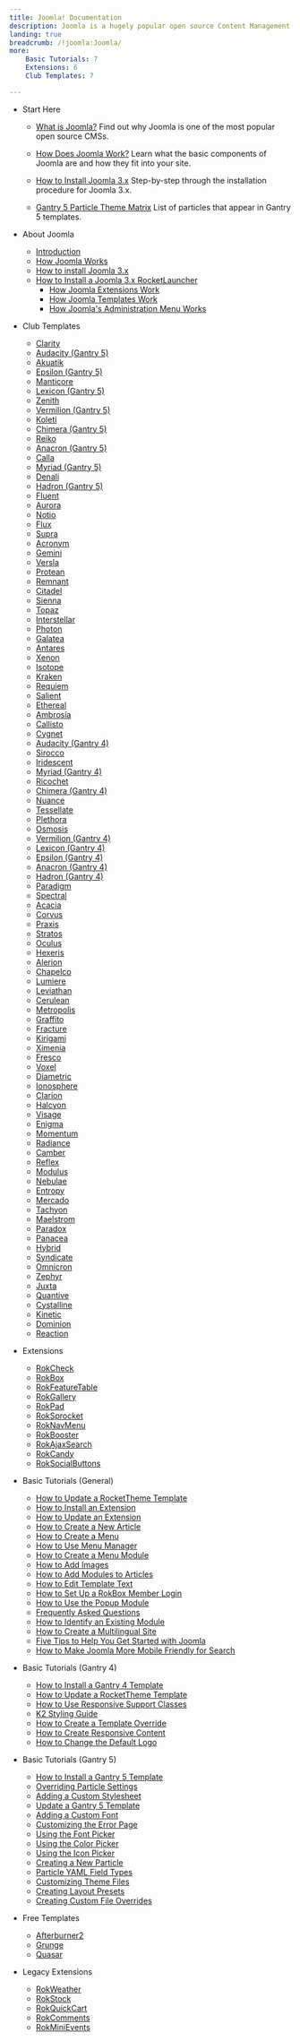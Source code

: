 ```yaml
---
title: Joomla! Documentation
description: Joomla is a hugely popular open source Content Management System (CMS) and the platform this site is built upon. This section enables you to find out more about Joomla and how to use it with RocketTheme templates and extensions.
landing: true
breadcrumb: /!joomla:Joomla/
more:
	Basic Tutorials: 7
	Extensions: 6
	Club Templates: 7

---
```


* Start Here

	- [What is Joomla?](platform/)
	  Find out why Joomla is one of the most popular open source CMSs.

	- [How Does Joomla Work?](platform/understanding.md)
	  Learn what the basic components of Joomla are and how they fit into your site.

	- [How to Install Joomla 3.x](platform/install_joomla_3x.md)
	  Step-by-step through the installation procedure for Joomla 3.x.

  - [Gantry 5 Particle Theme Matrix](https://rockettheme.com/images/common/particles_list.pdf)
	  List of particles that appear in Gantry 5 templates.

<!-- -->

* About Joomla

	- [Introduction](platform/)
	- [How Joomla Works](platform/understanding.md)
	- [How to install Joomla 3.x](platform/install_joomla_3x.md)
  - [How to Install a Joomla 3.x RocketLauncher](platform/rocketlauncher_3x.md)
	- [How Joomla Extensions Work](platform/extensions.md)
	- [How Joomla Templates Work](platform/templates.md)
	- [How Joomla's Administration Menu Works](platform/administrator.md)

<!-- -->

* Club Templates

	- [Clarity](templates/clarity)
	- [Audacity (Gantry 5)](templates/audacity)
	- [Akuatik](templates/akuatik)
	- [Epsilon (Gantry 5)](templates/epsilon)
    - [Manticore](templates/manticore)
	- [Lexicon (Gantry 5)](templates/lexicon)
	- [Zenith](templates/zenith)
	- [Vermilion (Gantry 5)](templates/vermilion)
	- [Koleti](templates/koleti)
	- [Chimera (Gantry 5)](templates/chimera)
	- [Reiko](templates/reiko)
	- [Anacron (Gantry 5)](templates/anacron)
	- [Calla](templates/calla)
	- [Myriad (Gantry 5)](templates/myriad)
	- [Denali](templates/denali)
	- [Hadron (Gantry 5)](templates/hadron)
	- [Fluent](templates/fluent)
	- [Aurora](templates/aurora)
	- [Notio](templates/notio)
	- [Flux](templates/flux)
	- [Supra](templates/supra)
	- [Acronym](templates/acronym)
	- [Gemini](templates/gemini)
	- [Versla](templates/versla)
	- [Protean](templates/protean)
	- [Remnant](templates/remnant)
	- [Citadel](templates/citadel)
	- [Sienna](templates/sienna)
	- [Topaz](templates/topaz)
	- [Interstellar](templates/interstellar)
	- [Photon](templates/photon)
	- [Galatea](templates/galatea)
	- [Antares](templates/antares)
	- [Xenon](templates/xenon)
	- [Isotope](templates/isotope)
	- [Kraken](templates/kraken)
	- [Requiem](templates/requiem)
	- [Salient](templates/salient)
	- [Ethereal](templates/ethereal)
	- [Ambrosia](templates/ambrosia)
	- [Callisto](templates/callisto)
	- [Cygnet](templates/cygnet)
	- [Audacity (Gantry 4)](templates/g4audacity)
	- [Sirocco](templates/sirocco)
	- [Iridescent](templates/iridescent)
	- [Myriad (Gantry 4)](templates/g4myriad)
	- [Ricochet](templates/ricochet)
	- [Chimera (Gantry 4)](templates/g4chimera)
	- [Nuance](templates/nuance)
	- [Tessellate](templates/tessellate)
	- [Plethora](templates/plethora)
	- [Osmosis](templates/osmosis)
	- [Vermilion (Gantry 4)](templates/g4vermilion)
	- [Lexicon (Gantry 4)](templates/g4lexicon)
	- [Epsilon (Gantry 4)](templates/g4epsilon)
	- [Anacron (Gantry 4)](templates/g4anacron)
	- [Hadron (Gantry 4)](templates/g4hadron)
	- [Paradigm](templates/paradigm)
	- [Spectral](templates/spectral)
	- [Acacia](templates/acacia)
	- [Corvus](templates/corvus)
	- [Praxis](templates/praxis)
	- [Stratos](templates/stratos)
	- [Oculus](templates/oculus)
	- [Hexeris](templates/hexeris)
	- [Alerion](templates/alerion)
	- [Chapelco](templates/chapelco)
	- [Lumiere](templates/lumiere)
	- [Leviathan](templates/leviathan)
	- [Cerulean](templates/cerulean)
	- [Metropolis](templates/metropolis)
	- [Graffito](templates/graffito)
	- [Fracture](templates/fracture)
	- [Kirigami](templates/kirigami)
	- [Ximenia](templates/ximenia)
	- [Fresco](templates/fresco)
	- [Voxel](templates/voxel)
	- [Diametric](templates/diametric)
	- [Ionosphere](templates/ionosphere)
	- [Clarion](templates/clarion)
	- [Halcyon](templates/halcyon)
	- [Visage](templates/visage)
	- [Enigma](templates/enigma)
	- [Momentum](templates/momentum)
	- [Radiance](templates/radiance)
	- [Camber](templates/camber)
	- [Reflex](templates/reflex)
	- [Modulus](templates/modulus)
	- [Nebulae](templates/nebulae)
	- [Entropy](templates/entropy)
	- [Mercado](templates/mercado)
	- [Tachyon](templates/tachyon)
	- [Maelstrom](templates/maelstrom)
	- [Paradox](templates/paradox)
	- [Panacea](templates/panacea)
	- [Hybrid](templates/hybrid)
	- [Syndicate](templates/syndicate)
	- [Omnicron](templates/omnicron)
	- [Zephyr](templates/zephyr)
	- [Juxta](templates/juxta)
	- [Quantive](templates/quantive)
	- [Cystalline](templates/crystalline)
	- [Kinetic](templates/kinetic)
	- [Dominion](templates/dominion)
	- [Reaction](templates/reaction)

<!-- -->

* Extensions

	- [RokCheck](extensions/rokcheck/)
	- [RokBox](extensions/rokbox/)
	- [RokFeatureTable](extensions/rokfeaturetable/)
	- [RokGallery](extensions/rokgallery/)
	- [RokPad](extensions/rokpad/)
	- [RokSprocket](extensions/roksprocket/)
	- [RokNavMenu](extensions/roknavmenu/)
	- [RokBooster](extensions/rokbooster/)
	- [RokAjaxSearch](extensions/rokajaxsearch/)
	- [RokCandy](extensions/rokcandy/)
	- [RokSocialButtons](extensions/roksocialbuttons)

<!-- -->

* Basic Tutorials (General)

	- [How to Update a RocketTheme Template](platform/update_template.md)
	- [How to Install an Extension](platform/extensions.md#how-to-install-an-extension)
	- [How to Update an Extension](platform/extensions.md#how-to-update-an-extension)
	- [How to Create a New Article](basic/how_to_create_an_article.md)
	- [How to Create a Menu](basic/menu_manager.md#how-to-create-a-menu)
	- [How to Use Menu Manager](basic/menu_manager.md#managing-your-menus)
	- [How to Create a Menu Module](basic/menu_manager.md#creating-menu-modules)
	- [How to Add Images](basic/adding_images.md)
	- [How to Add Modules to Articles](basic/how_to_add_a_module_to_an_article.md)
	- [How to Edit Template Text](basic/how_to_edit_template_text.md)
	- [How to Set Up a RokBox Member Login](basic/how_to_set_up_a_rokbox_member_login.md)
	- [How to Use the Popup Module](basic/how_to_use_popup_module.md)
	- [Frequently Asked Questions](basic/faq.md)
	- [How to Identify an Existing Module](basic/module_identification.md)
	- [How to Create a Multilingual Site](basic/how_to_create_a_multilingual_site.md)
	- [Five Tips to Help You Get Started with Joomla](http://www.rockettheme.com/blog/joomla/138-five-tips-to-help-you-get-started-with-joomla)
	- [How to Make Joomla More Mobile Friendly for Search](platform/mobile_friendly.md)

<!-- -->

* Basic Tutorials (Gantry 4)

	- [How to Install a Gantry 4 Template](platform/templates.md#how-to-install-a-joomla-template)
	- [How to Update a RocketTheme Template](platform/update_template.md)
	- [How to Use Responsive Support Classes](basic/responsive_support_classes.md)
	- [K2 Styling Guide](basic/k2_styling_guide.md)
	- [How to Create a Template Override](basic/how_to_create_a_template_override.md)
	- [How to Create Responsive Content](basic/creating_responsive_content.md)
	- [How to Change the Default Logo](basic/how_to_edit_the_logo.md)

<!-- -->

* Basic Tutorials (Gantry 5)

	- [How to Install a Gantry 5 Template](http://docs.gantry.org/gantry5/basics/installation#installing-a-gantry-theme)
	- [Overriding Particle Settings](http://docs.gantry.org/gantry5/tutorials/overriding-particle-settings)
	- [Adding a Custom Stylesheet](http://docs.gantry.org/gantry5/tutorials/adding-a-custom-style-sheet)
	- [Update a Gantry 5 Template](http://docs.gantry.org/gantry5/basics/updating-themes)
	- [Adding a Custom Font](http://docs.gantry.org/gantry5/tutorials/fonts)
	- [Customizing the Error Page](http://docs.gantry.org/gantry5/tutorials/customize-the-error-page)
	- [Using the Font Picker](http://docs.gantry.org/gantry5/tutorials/using-the-font-picker)
	- [Using the Color Picker](http://docs.gantry.org/gantry5/tutorials/using-the-color-picker)
	- [Using the Icon Picker](http://docs.gantry.org/gantry5/tutorials/using-the-icon-picker)
	- [Creating a New Particle](http://docs.gantry.org/gantry5/advanced/creating-a-new-particle)
	- [Particle YAML Field Types](http://docs.gantry.org/gantry5/advanced/particle-yaml-field-types)
	- [Customizing Theme Files](http://docs.gantry.org/gantry5/advanced/customizing-theme-files)
	- [Creating Layout Presets](http://docs.gantry.org/gantry5/advanced/creating-layout-presets)
	- [Creating Custom File Overrides](http://docs.gantry.org/gantry5/advanced/file-overrides)

<!-- -->

* Free Templates

	- [Afterburner2](templates/afterburner2)
	- [Grunge](templates/grunge)
	- [Quasar](templates/quasar)

<!-- -->

* Legacy Extensions

	- [RokWeather](extensions/rokweather/)
	- [RokStock](extensions/rokstock/)
	- [RokQuickCart](extensions/rokquickcart/)
	- [RokComments](extensions/rokcomments/)
	- [RokMiniEvents](extensions/rokminievents/)
